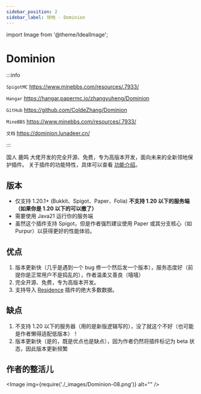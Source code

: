 ```yaml
---
sidebar_position: 2
sidebar_label: 领地 - Dominion
---
```


import Image from '@theme/IdealImage';

# Dominion

:::info

`SpigotMC` https://www.minebbs.com/resources/.7933/

`Hangar` https://hangar.papermc.io/zhangyuheng/Dominion

`GitHub` https://github.com/ColdeZhang/Dominion

`MineBBS` https://www.minebbs.com/resources/.7933/

`文档` https://dominion.lunadeer.cn/

:::

国人 鹿鸣 大佬开发的完全开源、免费，专为高版本开发，面向未来的全新领地保护插件。
关于插件的功能特性，具体可以查看 [功能介绍](https://github.com/ColdeZhang/Dominion/blob/master/intro/intro_zh-cn.md)。

## 版本

- 仅支持 1.20.1+ (Bukkit、Spigot、Paper、Folia) **不支持 1.20 以下的服务端（如果你是 1.20 以下的可以撤了）**
- 需要使用 Java21 运行你的服务端
- 虽然这个插件支持 Spigot，但是作者强烈建议使用 Paper 或其分支核心（如 Purpur）以获得更好的性能体验。

## 优点

1. 版本更新快（几乎是遇到一个 bug 修一个然后发一个版本），服务态度好（前提你是正常用户不是捣乱的），作者温柔又善良（嘻嘻）
2. 完全开源、免费，专为高版本开发。
3. 支持导入 [Residence](./Residence.md) 插件的绝大多数数据。

## 缺点

1. 不支持 1.20 以下的服务器（用的是新版逻辑写的），没了就这个不好（也可能是作者懒得适配低版本）！
2. 版本更新快（是的，既是优点也是缺点），因为作者仍然将插件标记为 beta 状态，因此版本更新频繁

## 作者的整活儿

<Image img={require('./_images/Dominion-08.png')} alt="" />
